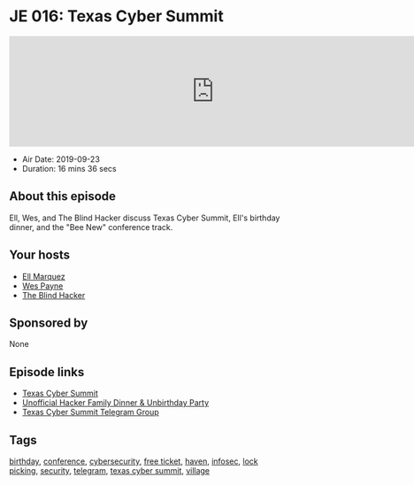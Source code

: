 # JE 016: Texas Cyber Summit

<iframe src="https://player.fireside.fm/v2/WTrMvATU+QIngtYDO?theme=dark" width="740" height="200" frameborder="0" scrolling="no"></iframe>

* Air Date: 2019-09-23
* Duration: 16 mins 36 secs

## About this episode

Ell, Wes, and The Blind Hacker discuss Texas Cyber Summit, Ell's birthday dinner, and the "Bee New" conference track.

## Your hosts
* [Ell Marquez](https://extras.show//hosts/ell)
* [Wes Payne](https://extras.show//hosts/wes)
* [The Blind Hacker](https://extras.show//guests/theblindhacker)

## Sponsored by

None



## Episode links

  * [Texas Cyber Summit](https://www.texascybersummit.org/ "Texas Cyber Summit")
  * [Unofficial Hacker Family Dinner & Unbirthday Party ](https://www.meetup.com/jupiterbroadcasting/events/262984590/ "Unofficial Hacker Family Dinner & Unbirthday Party ")
  * [Texas Cyber Summit Telegram Group](https://t.me/joinchat/I3_mVkLmqEe0rTDCfIK6rA "Texas Cyber Summit Telegram Group")



## Tags

[birthday](https://extras.show//tags/birthday), [conference](https://extras.show//tags/conference), [cybersecurity](https://extras.show//tags/cybersecurity), [free ticket](https://extras.show//tags/free%20ticket), [haven](https://extras.show//tags/haven), [infosec](https://extras.show//tags/infosec), [lock picking](https://extras.show//tags/lock%20picking), [security](https://extras.show//tags/security), [telegram](https://extras.show//tags/telegram), [texas cyber summit](https://extras.show//tags/texas%20cyber%20summit), [village](https://extras.show//tags/village)
